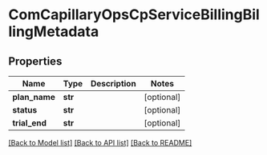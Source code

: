 # ComCapillaryOpsCpServiceBillingBillingMetadata

## Properties
Name | Type | Description | Notes
------------ | ------------- | ------------- | -------------
**plan_name** | **str** |  | [optional] 
**status** | **str** |  | [optional] 
**trial_end** | **str** |  | [optional] 

[[Back to Model list]](../README.md#documentation-for-models) [[Back to API list]](../README.md#documentation-for-api-endpoints) [[Back to README]](../README.md)

